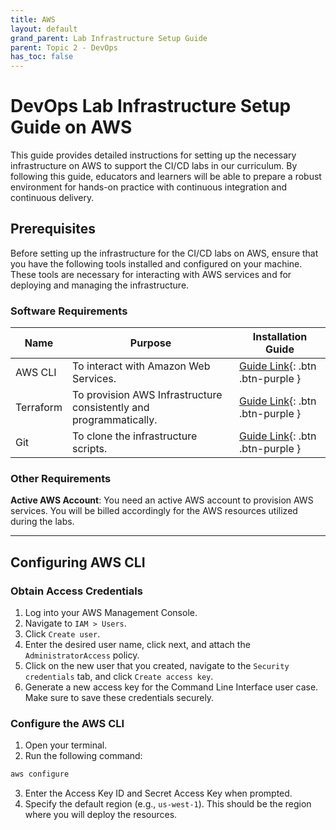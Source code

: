 ```yaml
---
title: AWS
layout: default
grand_parent: Lab Infrastructure Setup Guide
parent: Topic 2 - DevOps
has_toc: false
---
```


# DevOps Lab Infrastructure Setup Guide on AWS

This guide provides detailed instructions for setting up the necessary infrastructure on AWS to support the CI/CD labs in our curriculum. By following this guide, educators and learners will be able to prepare a robust environment for hands-on practice with continuous integration and continuous delivery.

## Prerequisites

Before setting up the infrastructure for the CI/CD labs on AWS, ensure that you have the following tools installed and configured on your machine. These tools are necessary for interacting with AWS services and for deploying and managing the infrastructure.

### Software Requirements

| Name       | Purpose  | Installation Guide |
| ---------- | -------- | ------------------ |
| AWS CLI    | To interact with Amazon Web Services. | [Guide Link](https://docs.aws.amazon.com/cli/latest/userguide/getting-started-install.html){: .btn .btn-purple } |
| Terraform  | To provision AWS Infrastructure consistently and programmatically. | [Guide Link](https://developer.hashicorp.com/terraform/tutorials/aws-get-started/install-cli){: .btn .btn-purple } |
| Git        | To clone the infrastructure scripts. | [Guide Link](https://git-scm.com/book/en/v2/Getting-Started-Installing-Git){: .btn .btn-purple } |


### Other Requirements
**Active AWS Account**: You need an active AWS account to provision AWS services. You will be billed accordingly for the AWS resources utilized during the labs.

<hr>

## Configuring AWS CLI

### Obtain Access Credentials
1. Log into your AWS Management Console.
2. Navigate to `IAM > Users`.
3. Click `Create user`.
4. Enter the desired user name, click next, and attach the `AdministratorAccess` policy.
5. Click on the new user that you created, navigate to the `Security credentials` tab, and click `Create access key`.
6. Generate a new access key for the Command Line Interface user case. Make sure to save these credentials securely.

### Configure the AWS CLI
1. Open your terminal.
2. Run the following command:

```bash
aws configure
```
3. Enter the Access Key ID and Secret Access Key when prompted.
4. Specify the default region (e.g., `us-west-1`). This should be the region where you will deploy the resources.